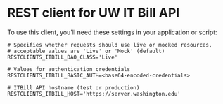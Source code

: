# REST client for UW IT Bill API

To use this client, you'll need these settings in your application or script:

    # Specifies whether requests should use live or mocked resources,
    # acceptable values are 'Live' or 'Mock' (default)
    RESTCLIENTS_ITBILL_DAO_CLASS='Live'

    # Values for authentication credentials
    RESTCLIENTS_ITBILL_BASIC_AUTH=<base64-encoded-credentials>

    # ITBill API hostname (test or production)
    RESTCLIENTS_ITBILL_HOST='https://server.washington.edu'

